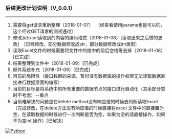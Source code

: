 ### 后续更改计划说明（V_0.0.1）

------------
1. 需要将get请求重新整理（2018-01-07）
    [经查看使用params也是可以的，这个经过GET请求的测试通过]
2. 修改从Excel读取到的内容的编码格式（2018-01-08）[读取出来之后做的更改]
    [已经修改，部分数据修改成str，部分数据修改成int类型]
3. 读取Excel文件的时候需要将文件中的格中的前后空格等去掉（2018-01-08）[已完成]
4. 结果整理到文件中（2018-01-09）[已完成]
5. 邮件系统补充（2018-01-09）[已完成]
6. 目前的局限性（接口数据的来源，暂时没有数据库的操作权限无法读取数据直接进行数据层面的编写）
7. 当前的目标是将系统中的所有重要的数据节点的接口进行自动化（其余部分暂时不考虑）--重点
8. 当前难解决的问题是在delete method没有响应值的时候去判断读取Excel（完成修改，在delete方法没有响应值的时候直接将excel 文件中的直接置为空，在读取数据的时候进行一次判断是否为空，如果为空的话直接操作，如果不为空int 操作）[已解决]





[![Python](https://ss2.bdstatic.com/70cFvnSh_Q1YnxGkpoWK1HF6hhy/it/u=3396642439,2113025435&fm=27&gp=0.jpg "Python")](https://ss2.bdstatic.com/70cFvnSh_Q1YnxGkpoWK1HF6hhy/it/u=3396642439,2113025435&fm=27&gp=0.jpg "Python")
